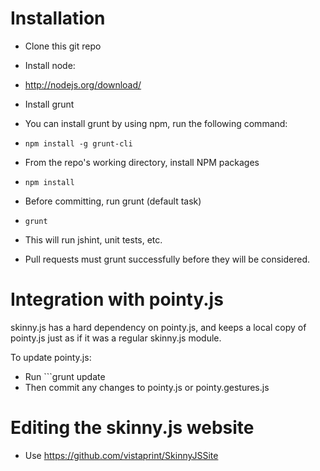 # Installation

* Clone this git repo

* Install node:
 * http://nodejs.org/download/

* Install grunt
 * You can install grunt by using npm, run the following command: 
 * ```npm install -g grunt-cli```

* From the repo's working directory, install NPM packages
 * ```npm install```

* Before committing, run grunt (default task)
 * ```grunt```
 * This will run jshint, unit tests, etc. 
 * Pull requests must grunt successfully before they will be considered.

# Integration with pointy.js
skinny.js has a hard dependency on pointy.js, and keeps a local copy of pointy.js just as if it was a regular skinny.js module. 

To update pointy.js:

* Run ```grunt update
* Then commit any changes to pointy.js or pointy.gestures.js

# Editing the skinny.js website 
 * Use https://github.com/vistaprint/SkinnyJSSite


